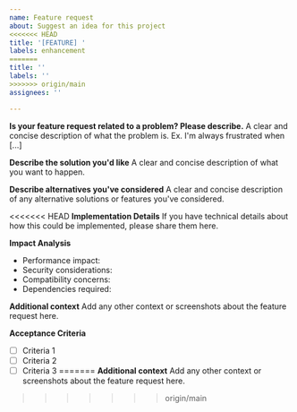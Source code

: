 ```yaml
---
name: Feature request
about: Suggest an idea for this project
<<<<<<< HEAD
title: '[FEATURE] '
labels: enhancement
=======
title: ''
labels: ''
>>>>>>> origin/main
assignees: ''

---
```


**Is your feature request related to a problem? Please describe.**
A clear and concise description of what the problem is. Ex. I'm always frustrated when [...]

**Describe the solution you'd like**
A clear and concise description of what you want to happen.

**Describe alternatives you've considered**
A clear and concise description of any alternative solutions or features you've considered.

<<<<<<< HEAD
**Implementation Details**
If you have technical details about how this could be implemented, please share them here.

**Impact Analysis**
- Performance impact:
- Security considerations:
- Compatibility concerns:
- Dependencies required:

**Additional context**
Add any other context or screenshots about the feature request here.

**Acceptance Criteria**
- [ ] Criteria 1
- [ ] Criteria 2
- [ ] Criteria 3 
=======
**Additional context**
Add any other context or screenshots about the feature request here.
>>>>>>> origin/main
